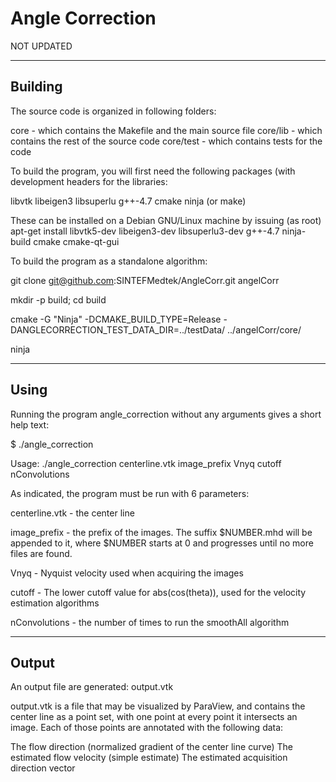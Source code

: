 # Angle Correction



NOT UPDATED

----------------------------------------------------------------------------
Building
-----------------------------------------------------------------------------
The source code is organized in following folders:

core - which contains the Makefile and the main source file
core/lib - which contains the rest of the source code
core/test - which contains tests for the code

To build the program, you will first need the following packages (with development headers for the libraries:

libvtk
libeigen3
libsuperlu
g++-4.7
cmake
ninja (or make)

These can be installed on a Debian GNU/Linux machine by issuing (as root)
apt-get install libvtk5-dev libeigen3-dev libsuperlu3-dev g++-4.7 ninja-build cmake cmake-qt-gui

To build the program as a standalone algorithm:

git clone  git@github.com:SINTEFMedtek/AngleCorr.git angelCorr

mkdir -p build; cd build

cmake -G "Ninja" -DCMAKE_BUILD_TYPE=Release -DANGLECORRECTION_TEST_DATA_DIR=../testData/ ../angelCorr/core/

ninja


-----------------------------------------------------------------------------
Using
-----------------------------------------------------------------------------

Running the program angle_correction without any arguments gives a short help text:

$ ./angle_correction 

Usage: ./angle_correction centerline.vtk image_prefix Vnyq cutoff nConvolutions


As indicated, the program must be run with 6 parameters:

centerline.vtk 	 - the center line

image_prefix 	 - the prefix of the images. The suffix $NUMBER.mhd will be appended to it, 
		   where $NUMBER starts at 0 and progresses until no more files are found.

Vnyq 		 - Nyquist velocity used when acquiring the images

cutoff 		 - The lower cutoff value for abs(cos(theta)), used for the velocity estimation algorithms

nConvolutions 	 - the number of times to run the smoothAll algorithm

-----------------------------------------------------------------------------
Output
-----------------------------------------------------------------------------

An output file are generated: output.vtk

output.vtk is a file that may be visualized by ParaView, and contains the center line as a point set, with one point at every point it intersects an image. Each of those points are annotated with the following data:

The flow direction (normalized gradient of the center line curve)
The estimated flow velocity (simple estimate)
The estimated acquisition direction vector
